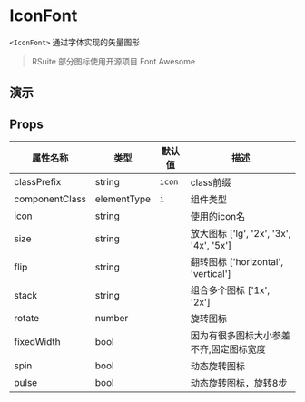 # IconFont [<i class="icon icon-edit2" ></i>](https://github.com/rsuite/rsuite.github.io/blob/master/src/components/iconfont/index.md)

`<IconFont>` 通过字体实现的矢量图形

> RSuite 部分图标使用开源项目 Font Awesome

## 演示

<!--{demo}-->


## Props

| 属性名称           | 类型          | 默认值    | 描述                                  |
|----------------|-------------|--------|-------------------------------------|
| classPrefix    | string      | `icon` | class前缀                             |
| componentClass | elementType | `i`    | 组件类型                                |
| icon           | string      |        | 使用的icon名                            |
| size           | string      |        | 放大图标 ['lg', '2x', '3x', '4x', '5x'] |
| flip           | string      |        | 翻转图标 ['horizontal', 'vertical']     |
| stack          | string      |        | 组合多个图标 ['1x', '2x']                 |
| rotate         | number      |        | 旋转图标                                |
| fixedWidth     | bool        |        | 因为有很多图标大小参差不齐,固定图标宽度                |
| spin           | bool        |        | 动态旋转图标                              |
| pulse          | bool        |        | 动态旋转图标，旋转8步                         |
